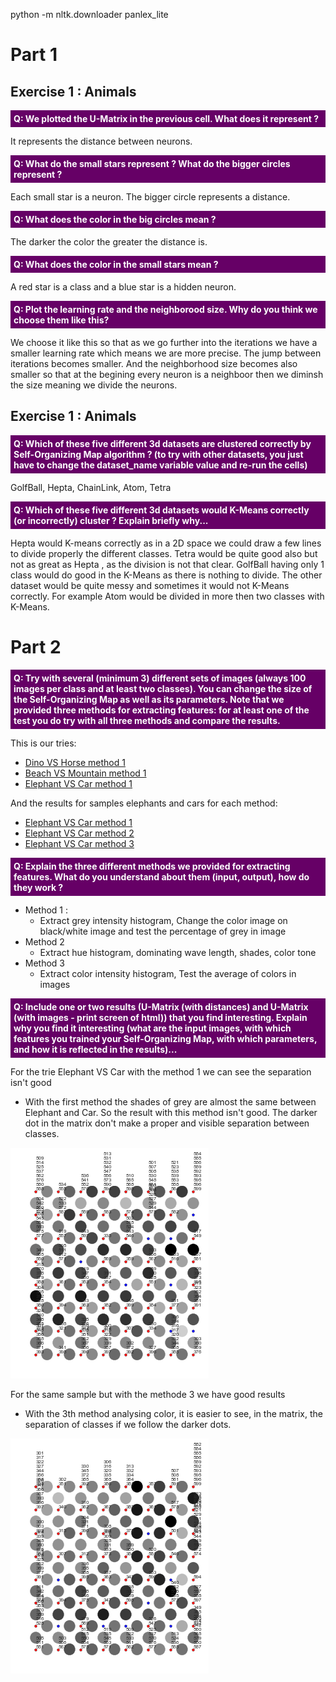 python -m nltk.downloader panlex_lite

# Part 1

## Exercise 1 : Animals

<p style="background-color:#660066; color:#fff;padding:5px; font-weight:bold">Q: We plotted the U-Matrix in the previous cell. What does it represent ? </p>
It represents the distance between neurons.
<p style="background-color:#660066; color:#fff;padding:5px; font-weight:bold">Q: What do the small stars represent ? What do the bigger circles represent ? </p>
Each small star is a neuron. The bigger circle represents a distance.

<p style="background-color:#660066; color:#fff;padding:5px; font-weight:bold">Q: What does the color in the big circles mean ? </p>
The darker the color the greater the distance is.
<p style="background-color:#660066; color:#fff;padding:5px; font-weight:bold">Q: What does the color in the small stars mean ? </p>
A red star is a class and a blue star is a hidden neuron.
<p style="background-color:#660066; color:#fff;padding:5px; font-weight:bold">Q: Plot the learning rate and the neighborood size. Why do you think we choose them like this? </p>
We choose it like this so that as we go further into the iterations we have a smaller learning rate which means we are more precise. The jump between iterations becomes smaller. And the neighborhood size becomes also smaller so that at  the begining every neuron is a neighboor then we diminsh the size meaning we divide the neurons.

## Exercise 1 : Animals
<p style="background-color:#660066; color:#fff;padding:5px; font-weight:bold">Q: Which of these five different 3d datasets are clustered correctly by Self-Organizing Map algorithm ? (to try with other datasets, you just have to change the dataset_name variable value and re-run the cells) </p>
GolfBall, Hepta, ChainLink, Atom, Tetra

<p style="background-color:#660066; color:#fff;padding:5px; font-weight:bold">Q: Which of these five different 3d datasets would K-Means correctly (or incorrectly) cluster ? Explain briefly why... </p>
Hepta would K-means correctly as in a 2D space we could draw a few lines to divide properly the different classes. Tetra would be quite good also but not as great as Hepta , as the division is not that clear.
GolfBall having only 1 class would do good in the K-Means as there is nothing to divide.
The other dataset would be quite messy and sometimes it would not K-Means correctly. For example Atom would be divided in more then two classes with K-Means.

# Part 2



<p style="background-color:#660066; color:#fff;padding:5px; font-weight:bold">Q: Try with several (minimum 3) different sets of images (always 100 images per class and at least two classes). You can change the size of the Self-Organizing Map as well as its parameters. Note that we provided three methods for extracting features: for at least one of the test you do try with all three methods and compare the results. </p>


This is our tries:
- [Dino VS Horse method 1](IMG/1DinoVSHorse.html)
- [Beach VS Mountain method 1](IMG/1PlageVSMountain.html)
- [Elephant VS Car method 1](IMG/1ElephantVSCar.html)


And the results for samples elephants and cars for each method:
- [Elephant VS Car method 1](IMG/1ElephantVSCar.html)
- [Elephant VS Car method 2](IMG/2ElephantVSCar.html)
- [Elephant VS Car method 3](IMG/3ElephantVSCar.html)

<p style="background-color:#660066; color:#fff;padding:5px; font-weight:bold">Q: Explain the three different methods we provided for extracting features. What do you understand about them (input, output), how do they work ?</p>

- Method 1 :
    - Extract grey intensity histogram, Change the color image on black/white image and test the percentage of grey in image
- Method 2
    - Extract hue histogram, dominating wave length, shades, color tone
- Method 3
    - Extract color intensity histogram, Test the average of colors in images



<p style="background-color:#660066; color:#fff;padding:5px; font-weight:bold">Q: Include one or two results (U-Matrix (with distances) and U-Matrix (with images - print screen of html)) that you find interesting. Explain why you find it interesting (what are the input images, with which features you trained your Self-Organizing Map, with which parameters, and how it is reflected in the results)...</p>

For the trie Elephant VS Car with the method 1 we can see the separation isn't good
- With the first method the shades of grey are almost the same between Elephant and Car. So the result with this method isn't good. The darker dot in the matrix don't make a proper and visible separation between classes.

![Elephant VS Car method 1](IMG/1ElephantVSCar.png)

For the same sample but with the methode 3 we have good results
- With the 3th method analysing color,  it is easier to see, in the matrix, the separation of classes if we follow the darker dots.

![Elephant VS Car method 3](IMG/3ElephantVSCar.png)
